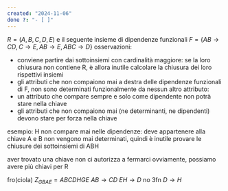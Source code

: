 ```yaml
---
created: "2024-11-06"
done ?: "- [ ]"
---
```

$R = (A,B,C,D,E)$
e il seguente insieme di dipendenze funzionali
$F = \{AB \to CD, C \to E, AB \to E, ABC \to D \}$
osservazioni:
- conviene partire dai sottoinsiemi con cardinalità maggiore: se la loro chiusura non contiene R, è allora inutile calcolare la chiusura dei loro rispettivi insiemi
- gli attributi che non compaiono mai a destra delle dipendenze funzionali di F, non sono determinati funzionalmente da nessun altro attributo: 
- un attributo che compare sempre e solo come dipendente non potrà stare nella chiave
- gli attributi che non compaiono mai (ne determinanti, ne dipendenti) devono stare per forza nella chiave

esempio: H non compare mai nelle dipendenze: deve appartenere alla chiave
A e B non vengono mai determinati, quindi è inutile provare le chiusure dei sottoinsiemi di ABH

aver trovato una chiave non ci autorizza a fermarci ovviamente, possiamo avere più chiavi per R

fro(ciola)
$Z_{GBAE} = ABCDHGE$
$AB \to CD$ 
$EH \to D$ no 3fn
$D \to H$ 